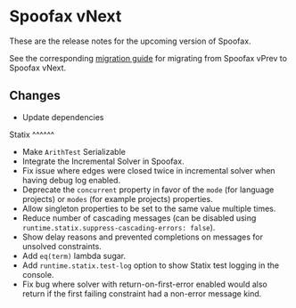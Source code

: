# Spoofax vNext

These are the release notes for the upcoming version of Spoofax.

See the corresponding [migration guide](../migrate/vnext.md) for migrating from Spoofax vPrev to Spoofax vNext.

## Changes
* Update dependencies

Statix
^^^^^^

* Make `ArithTest` Serializable
* Integrate the Incremental Solver in Spoofax.
* Fix issue where edges were closed twice in incremental solver when having debug log enabled.
* Deprecate the `concurrent` property in favor of the `mode` (for language projects) or `modes` (for example projects) properties.
* Allow singleton properties to be set to the same value multiple times.
* Reduce number of cascading messages (can be disabled using `runtime.statix.suppress-cascading-errors: false`).
* Show delay reasons and prevented completions on messages for unsolved constraints.
* Add `eq(term)` lambda sugar.
* Add `runtime.statix.test-log` option to show Statix test logging in the console.
* Fix bug where solver with return-on-first-error enabled would also return if the first failing constraint had a non-error message kind.

